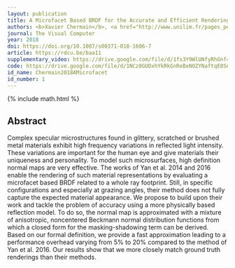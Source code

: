 ```yaml
---
layout: publication
title: A Microfacet Based BRDF for the Accurate and Efficient Rendering of High Definition Specular Normal Maps
authors: <b>Xavier Chermain</b>, <a href="http://www.unilim.fr/pages_perso/frederic.claux/">Frédéric Claux</a>, and <a href="http://www.unilim.fr/pages_perso/stephane.merillou/">Stéphane Merillou</a>
journal: The Visual Computer
year: 2018
doi: https://doi.org/10.1007/s00371-018-1606-7
article: https://rdcu.be/baa11
supplementary_video: https://drive.google.com/file/d/1fs3Y9WlUNfyRhGnf4pIJdtTumhN4XQPm/view?usp=sharing
code: https://drive.google.com/file/d/1NCz8GUDxhYkRkGnReBxNOZYNaftqE8Sn/view
id_name: Chermain2018AMicrofacet
id_number: 1
---
```

{% include math.html %}

## Abstract

Complex specular microstructures found in glittery, scratched or brushed metal materials exhibit high frequency variations in reflected light intensity. These variations are important for the human eye and give materials their uniqueness and personality. To model such microsurfaces, high definition normal maps are very effective. The works of Yan et al. 2014 and 2016 enable the rendering of such material representations by evaluating a microfacet based BRDF related to a whole ray footprint. Still, in specific configurations and especially at grazing angles, their method does not fully capture the expected material appearance. We propose to build  upon their work and tackle the problem of accuracy using a more physically based reflection model. To do so, the normal map is approximated with a mixture of anisotropic, noncentered Beckmann normal distribution functions from which a closed form for the masking-shadowing term can be derived. Based on our formal definition, we provide a fast approximation leading to a performance overhead varying from 5% to 20% compared to the method of Yan et al. 2016. Our results show that we more closely match ground truth renderings than their methods.
